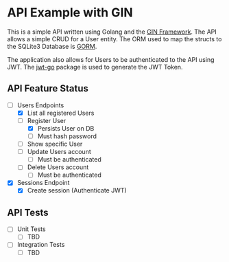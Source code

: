 # API Example with GIN

This is a simple API written using Golang and the [GIN Framework](https://gin-gonic.com).
The API allows a simple CRUD for a User entity. The ORM used to map the structs
to the SQLite3 Database is [GORM](https://gorm.io/).

The application also allows for Users to be authenticated to the API using JWT.
The [jwt-go](https://github.com/dgrijalva/jwt-go) package is used to generate the JWT Token.

## API Feature Status
- [ ] Users Endpoints
  - [x] List all registered Users
  - [ ] Register User
    - [x] Persists User on DB
    - [ ] Must hash password
  - [ ] Show specific User
  - [ ] Update Users account
    - [ ] Must be authenticated
  - [ ] Delete Users account
    - [ ] Must be authenticated
- [x] Sessions Endpoint
  - [x] Create session (Authenticate JWT)

## API Tests
- [ ] Unit Tests
  - [ ] TBD
- [ ] Integration Tests
  - [ ] TBD
